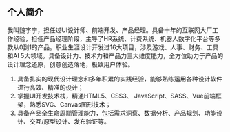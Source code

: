 ## 个人简介

我叫魏宇宁，担任过UI设计师、前端开发、产品经理。具备十年的互联网大厂工作经验，担任产品经理阶段，主导了HR系统、计费系统、机器人数字化平台等多款从0到1的产品。职业生涯设计开发过16大项目，涉及游戏、人事、财务、工具和AI 5大领域。具备设计力、技术力和产品力三大维度能力，全方位助力于产品的设计理念还原，创意创造落地，极致用户体验。

1. 具备扎实的现代设计理念和多年积累的实践经验，能够熟练运用各种设计软件进行高效、精准的设计；
2. 掌握UI开发技术栈，精通HTML5、CSS3、 JavaScript、SASS、Vue前端框架，熟悉SVG、Canvas图形技术；
3. 具备产品全生命周期管理能力，包括需求洞察、数据分析、产品规划、功能设计、交互/原型设计、发布验证等。
